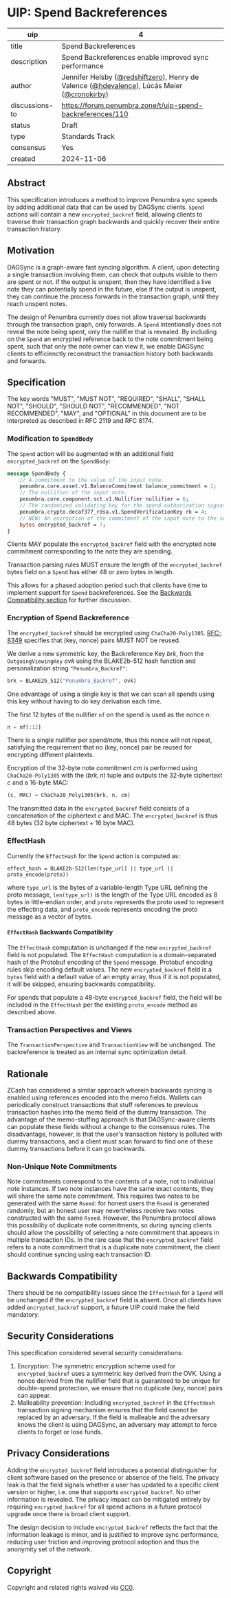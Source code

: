 # UIP: Spend Backreferences

| uip | 4 |
| - | - |
| title | Spend Backreferences |
| description | Spend Backreferences enable improved sync performance |
| author | Jennifer Helsby ([@redshiftzero](https://github.com/redshiftzero)), Henry de Valence ([@hdevalence](https://github.com/hdevalence)), Lúcás Meier ([@cronokirby](https://github.com/cronokirby))|
| discussions-to | <https://forum.penumbra.zone/t/uip-spend-backreferences/110> |
| status | Draft |
| type | Standards Track |
| consensus | Yes |
| created | 2024-11-06 |

## Abstract

This specification introduces a method to improve Penumbra sync speeds by adding additional data that can be used by DAGSync clients. `Spend` actions will contain a new `encrypted_backref` field, allowing clients to traverse their transaction graph backwards and quickly recover their entire transaction history.

## Motivation

DAGSync is a graph-aware fast syncing algorithm. A client, upon detecting a single transaction involving them, can check that outputs visible to them are spent or not. If the output is unspent, then they have identified a live note they can potentially spend in the future, else if the output is unspent, they can continue the process forwards in the transaction graph, until they reach unspent notes.

The design of Penumbra currently does not allow traversal backwards through the transaction graph, only forwards. A `Spend` intentionally does not reveal the note being spent, only the nullifier that is revealed. By including on the `Spend` an encrypted reference back to the note commitment being spent, such that only the note owner can view it, we enable DAGSync clients to efficienctly reconstruct the transaction history both backwards and forwards.

## Specification

The key words "MUST", "MUST NOT", "REQUIRED", "SHALL", "SHALL NOT", "SHOULD", "SHOULD NOT", "RECOMMENDED", "NOT RECOMMENDED", "MAY", and "OPTIONAL" in this document are to be interpreted as described in RFC 2119 and RFC 8174.

### Modification to `SpendBody`

The `Spend` action will be augmented with an additional field `encrypted_backref` on the `SpendBody`:

```protobuf
message SpendBody {
    // A commitment to the value of the input note.
    penumbra.core.asset.v1.BalanceCommitment balance_commitment = 1;
    // The nullifier of the input note.
    penumbra.core.component.sct.v1.Nullifier nullifier = 6;
    // The randomized validating key for the spend authorization signature.
    penumbra.crypto.decaf377_rdsa.v1.SpendVerificationKey rk = 4;
    // NEW: An encryption of the commitment of the input note to the sender's OVK.
    bytes encrypted_backref = 7;
}
```

Clients MAY populate the `encrypted_backref` field with the encrypted note commitment corresponding to the note they are spending.

Transaction parsing rules MUST ensure the length of the `encrypted_backref` bytes field on a `Spend` has either 48 or zero bytes in length.

This allows for a phased adoption period such that clients have time to implement support for `Spend` backreferences. See the [Backwards Compatibility section](#backwards-compatibility) for further discussion.

### Encryption of Spend Backreference

The `encrypted_backref` should be encrypted using `ChaCha20-Poly1305`. [RFC-8349](https://datatracker.ietf.org/doc/rfc8439/) specifies that (key, nonce) pairs MUST NOT be reused.

We derive a new symmetric key, the Backreference Key $brk$, from the `OutgoingViewingKey` $ovk$ using the BLAKE2b-512 hash function and personalization string `"Penumbra_Backref"`:

```rust
brk = BLAKE2b_512("Penumbra_Backref", ovk)
```

One advantage of using a single key is that we can scan all spends using this key without having to do key derivation each time.

The first 12 bytes of the nullifier `nf` on the spend is used as the nonce $n$:

```rust
n = nf[:12]
```

There is a single nullifier per spend/note, thus this nonce will not repeat, satisfying the requirement that no (key, nonce) pair be reused for encrypting different plaintexts.

Encryption of the 32-byte note commitment $cm$ is performed using `ChaCha20-Poly1305` with the $(brk, n)$ tuple and outputs the 32-byte ciphertext $c$ and a 16-byte MAC:

```rust
(c, MAC) = ChaCha20_Poly1305(brk, n, cm)
```

The transmitted data in the `encrypted_backref` field consists of a concatenation of the ciphertext $c$ and MAC. The `encrypted_backref` is thus 48 bytes (32 byte ciphertext + 16 byte MAC).

### EffectHash

Currently the `EffectHash` for the `Spend` action is computed as:

`effect_hash = BLAKE2b-512(len(type_url) || type_url || proto_encode(proto))`

where `type_url` is the bytes of a variable-length Type URL defining the proto message, `len(type_url)` is the length of the Type URL encoded as 8 bytes in little-endian  order, and `proto` represents the proto used to represent the effecting data, and `proto_encode` represents encoding the proto message as a vector of bytes.

#### `EffectHash` Backwards Compatibility

The `EffectHash` computation is unchanged if the new `encrypted_backref` field is not populated. The `EffectHash` computation is a domain-separated hash of the Protobuf encoding of the `Spend` message. Protobuf encoding rules skip encoding default values. The new `encrypted_backref` field is a `bytes` field with a default value of an empty array, thus if it is not populated, it will be skipped, ensuring backwards compatibility.

For spends that populate a 48-byte `encrypted_backref` field, the field will be included in the `EffectHash` per the existing `proto_encode` method as described above.

### Transaction Perspectives and Views

The `TransactionPerspective` and `TransactionView` will be unchanged. The backreference is treated as an internal sync optimization detail.

## Rationale

ZCash has considered a similar approach wherein backwards syncing is enabled using references encoded into the memo fields. Wallets can periodically construct transactions that stuff references to previous transaction hashes into the memo field of the dummy transaction. The advantage of the memo-stuffing approach is that DAGSync-aware clients can populate these fields without a change to the consensus rules. The disadvantage, however, is that the user's transaction history is polluted with dummy transactions, and a client must scan forward to find one of these dummy transactions before it can go backwards.

### Non-Unique Note Commitments

Note commitments correspond to the contents of a note, not to individual note instances. If two note instances have the same exact contents, they will share the same note commitment. This requires two notes to be generated with the same `Rseed`: for honest users the `Rseed` is generated randomly, but an honest user may nevertheless receive two notes constructed with the same `Rseed`. However, the Penumbra protocol allows this possibility of duplicate note commitments, so during syncing clients should allow the possibility of selecting a note commitment that appears in multiple transaction IDs. In the rare case that the `encrypted_backref` field refers to a note commitment that is a duplicate note commitment, the client should continue syncing using each transaction ID.

## Backwards Compatibility

There should be no compatibility issues since the `EffectHash` for a `Spend` will be unchanged if the `encrypted_backref` field is absent. Once all clients have added `encrypted_backref` support, a future UIP could make the field mandatory.

## Security Considerations

This specification considered several security considerations:

1. Encryption: The symmetric encryption scheme used for `encrypted_backref` uses a symmetric key derived from the OVK. Using a nonce derived from the nullifier field that is guaranteed to be unique for double-spend protection, we ensure that no duplicate (key, nonce) pairs can appear.
2. Malleability prevention: Including `encrypted_backref` in the `EffectHash` transaction signing mechanism ensures that the field cannot be replaced by an adversary. If the field is malleable and the adversary knows the client is using DAGSync, an adversary may attempt to force clients to forget or lose funds.

## Privacy Considerations

Adding the `encrypted_backref` field introduces a potential distinguisher for client software based on the presence or absence of the field. The privacy leak is that the field signals whether a user has updated to a specific client version or higher, i.e. one that supports `encrypted_backref`. No other information is revealed. The privacy impact can be mitigated entirely by requiring `encrypted_backref` for all spend actions in a future protocol upgrade once there is broad client support.

The design decision to include `encrypted_backref` reflects the fact that the information leakage is minor, and is justified to improve sync performance, reducing user friction and improving protocol adoption and thus the anonymity set of the network.

## Copyright

Copyright and related rights waived via [CC0](https://github.com/penumbra-zone/UIPs/blob/main/LICENSE).

